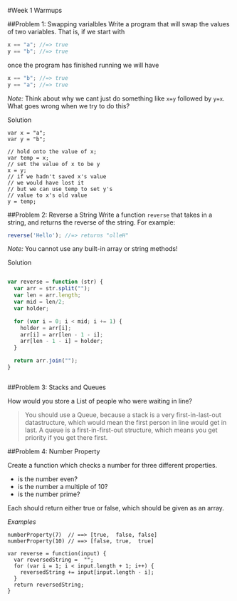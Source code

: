 #Week 1 Warmups

##Problem 1: Swapping varialbles
Write a program that will swap the values of two variables. That is, if we start with
```js
x == "a"; //=> true
y == "b"; //=> true
```
once the program has finished running we will have
```js
x == "b"; //=> true
y == "a"; //=> true
```
*Note:* Think about why we cant just do something like `x=y` followed by `y=x`. What goes wrong when we try to do this?

Solution

```
var x = "a";
var y = "b";

// hold onto the value of x;
var temp = x;
// set the value of x to be y
x = y;
// if we hadn't saved x's value
// we would have lost it
// but we can use temp to set y's 
// value to x's old value
y = temp;

```

##Problem 2: Reverse a String
Write a function `reverse` that takes in a string, and returns the reverse of the string. For example:
```js
reverse('Hello'); //=> returns "olleH"
```
*Note:* You cannot use any built-in array or string methods!

Solution

```javascript

var reverse = function (str) {
  var arr = str.split("");
  var len = arr.length;
  var mid = len/2;
  var holder;

  for (var i = 0; i < mid; i += 1) {
    holder = arr[i];
    arr[i] = arr[len - 1 - i];
    arr[len - 1 - i] = holder;
  }

  return arr.join("");
}



```

##Problem 3: Stacks and Queues

How would you store a List of people who were waiting in line?

> You should use a Queue, because a stack is a very first-in-last-out datastructure, which would mean the first person in line would get in last. A queue is a first-in-first-out structure, which means you get priority if you get there first.


##Problem 4: Number Property

Create a function which checks a number for three different properties.

* is the number even?
* is the number a multiple of 10?
* is the number prime?

Each should return either true or false, which should be given as an array. 

*Examples*
```
numberProperty(7)  // ==> [true,  false, false] 
numberProperty(10) // ==> [false, true,  true]
```


```
var reverse = function(input) {
  var reversedString =  "";
  for (var i = 1; i < input.length + 1; i++) {
    reversedString += input[input.length - i];
  }
  return reversedString;
}
```

